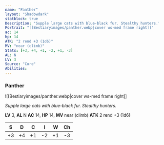 ```yaml
---
name: "Panther"
layout: "Shadowdark"
statblock: true
Description: "Supple large cats with blue-black fur. Stealthy hunters."
Portrait: "[[Bestiaryimages/panther.webp|cover ws-med frame right]]"
ac: 14
hp: 14
ATK: "2 rend +3 (1d6)"
MV: "near (climb)"
Stats: [+3, +4, +1, -2, +1, -3]
AL: N
LV: 3
Source: "Core"
Abilities:
---
```


### Panther

![[Bestiaryimages/panther.webp|cover ws-med frame right]]

_Supple large cats with blue-black fur. Stealthy hunters._

**LV** 3, **AL** N
**AC** 14, **HP** 14, **MV** near (climb)
**ATK** 2 rend +3 (1d6)

|  S  |  D  |  C  |  I  |  W  |  Ch  |
|:---:|:---:|:---:|:---:|:---:|:----:|
| +3 | +4 | +1 | -2 | +1 | -3 |

